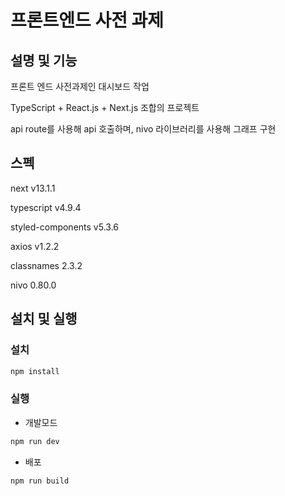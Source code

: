 # 프론트엔드 사전 과제

## 설명 및 기능
프론트 엔드 사전과제인 대시보드 작업

TypeScript + React.js + Next.js 조합의 프로젝트

api route를 사용해 api 호출하며, nivo 라이브러리를 사용해 그래프 구현

## 스펙
next v13.1.1

typescript v4.9.4

styled-components v5.3.6

axios v1.2.2

classnames 2.3.2

nivo 0.80.0

## 설치 및 실행
### 설치
```bash
npm install
```
### 실행
- 개발모드
```bash
npm run dev
```
- 배포
```bash
npm run build
```
